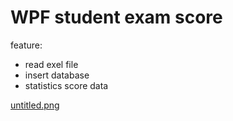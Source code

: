 # WPF student exam score 
feature:
- read exel file
- insert database
- statistics score data

[untitled.png](https://postimg.cc/z3Rjx5Dk)
